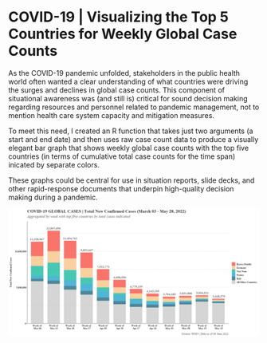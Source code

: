 # COVID-19 | Visualizing the Top 5 Countries for Weekly Global Case Counts

As the COVID-19 pandemic unfolded, stakeholders in the public health world often wanted a clear understanding of what countries were driving the surges and declines in global case counts. This component of situational awareness was (and still is) critical for sound decision making regarding resources and personnel related to pandemic management, not to mention health care system capacity and mitigation measures.

To meet this need, I created an R function that takes just two arguments (a start and end date) and then uses raw case count data to produce a visually elegant bar graph that shows weekly global case counts with the top five countries (in terms of cumulative total case counts for the time span) inicated by separate colors.  

These graphs could be central for use in situation reports, slide decks, and other rapid-response documents that underpin high-quality decision making during a pandemic.

![Top_5_Graph](Top_5_Graph.png)
